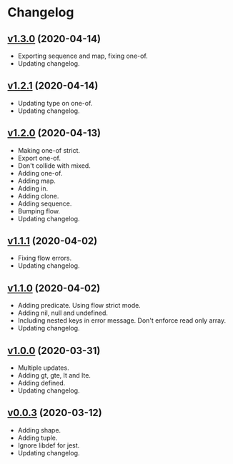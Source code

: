 # Changelog

## [v1.3.0](../../compare/v1.2.1...v1.3.0) (2020-04-14)

* Exporting sequence and map, fixing one-of.
* Updating changelog.

## [v1.2.1](../../compare/v1.2.0...v1.2.1) (2020-04-14)

* Updating type on one-of.
* Updating changelog.

## [v1.2.0](../../compare/v1.1.1...v1.2.0) (2020-04-13)

* Making one-of strict.
* Export one-of.
* Don't collide with mixed.
* Adding one-of.
* Adding map.
* Adding in.
* Adding clone.
* Adding sequence.
* Bumping flow.
* Updating changelog.

## [v1.1.1](../../compare/v1.1.0...v1.1.1) (2020-04-02)

* Fixing flow errors.
* Updating changelog.

## [v1.1.0](../../compare/v1.0.0...v1.1.0) (2020-04-02)

* Adding predicate. Using flow strict mode.
* Adding nil, null and undefined.
* Including nested keys in error message. Don't enforce read only array.
* Updating changelog.

## [v1.0.0](../../compare/v0.0.3...v1.0.0) (2020-03-31)

* Multiple updates.
* Adding gt, gte, lt and lte.
* Adding defined.
* Updating changelog.

## [v0.0.3](../../compare/v0.0.2...v0.0.3) (2020-03-12)

* Adding shape.
* Adding tuple.
* Ignore libdef for jest.
* Updating changelog.

